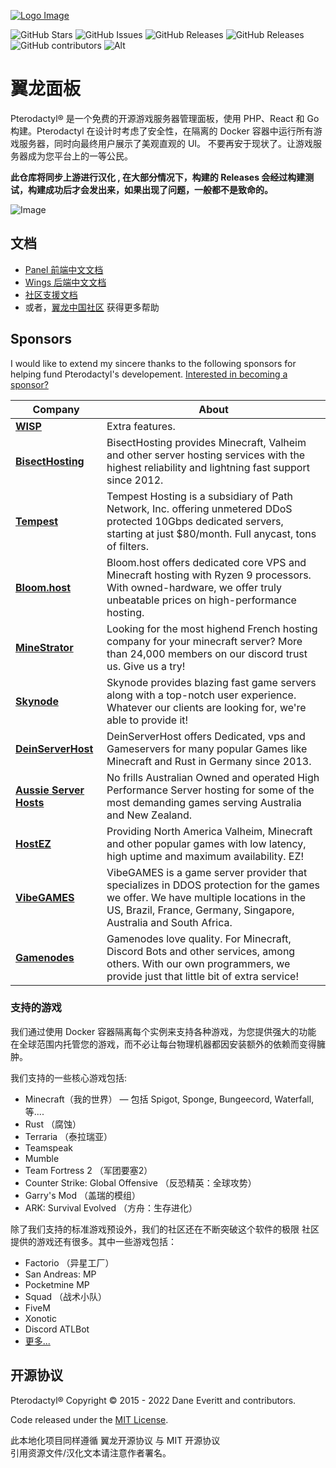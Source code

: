 [![Logo Image](https://cdn.pterodactyl.io/logos/new/pterodactyl_logo.png)](https://pterodactyl.io)

![GitHub Stars](https://img.shields.io/github/stars/pterodactyl-china/panel?style=for-the-badge&logo=appveyor)
![GitHub Issues](https://img.shields.io/github/issues/pterodactyl-china/panel?style=for-the-badge&logo=appveyor)
![GitHub Releases](https://img.shields.io/github/v/release/pterodactyl-china/panel?style=for-the-badge&logo=appveyor)
![GitHub Releases](https://img.shields.io/github/downloads/pterodactyl-china/panel/latest/total?style=for-the-badge)
![GitHub contributors](https://img.shields.io/github/contributors/pterodactyl-china/panel?style=for-the-badge)
![Alt](https://repobeats.axiom.co/api/embed/9e3f7d2c6db2f248adf85b55e7ebd4a3a4911bdf.svg "Repobeats analytics image")

# 翼龙面板
Pterodactyl® 是一个免费的开源游戏服务器管理面板，使用 PHP、React 和 Go 构建。Pterodactyl 在设计时考虑了安全性，在隔离的 Docker 容器中运行所有游戏服务器，同时向最终用户展示了美观直观的 UI。
不要再安于现状了。让游戏服务器成为您平台上的一等公民。

**此仓库将同步上游进行汉化 , 在大部分情况下，构建的 Releases 会经过构建测试，构建成功后才会发出来，如果出现了问题，一般都不是致命的。**

![Image](https://cdn.pterodactyl.io/site-assets/pterodactyl_v1_demo.gif)

## 文档
* [Panel 前端中文文档](https://pterodactyl.top/panel/1.0/getting_started.html)
* [Wings 后端中文文档](https://pterodactyl.top/wings/1.0/installing.html)
* [社区支援文档](https://pterodactyl.top/community/about.html)
* 或者，[翼龙中国社区](https://bbs.pterodactyl.top) 获得更多帮助

## Sponsors
I would like to extend my sincere thanks to the following sponsors for helping fund Pterodactyl's developement.
[Interested in becoming a sponsor?](https://github.com/sponsors/DaneEveritt)

| Company | About |
| ------- | ----- |
| [**WISP**](https://wisp.gg) | Extra features. |
| [**BisectHosting**](https://www.bisecthosting.com/) | BisectHosting provides Minecraft, Valheim and other server hosting services with the highest reliability and lightning fast support since 2012. |
| [**Tempest**](https://tempest.net/) | Tempest Hosting is a subsidiary of Path Network, Inc. offering unmetered DDoS protected 10Gbps dedicated servers, starting at just $80/month. Full anycast, tons of filters. |
| [**Bloom.host**](https://bloom.host) | Bloom.host offers dedicated core VPS and Minecraft hosting with Ryzen 9 processors. With owned-hardware, we offer truly unbeatable prices on high-performance hosting. |
| [**MineStrator**](https://minestrator.com/) | Looking for the most highend French hosting company for your minecraft server? More than 24,000 members on our discord trust us. Give us a try! |
| [**Skynode**](https://www.skynode.pro/) | Skynode provides blazing fast game servers along with a top-notch user experience. Whatever our clients are looking for, we're able to provide it! |
| [**DeinServerHost**](https://deinserverhost.de/) | DeinServerHost offers Dedicated, vps and Gameservers for many popular Games like Minecraft and Rust in Germany since 2013. |
| [**Aussie Server Hosts**](https://aussieserverhosts.com/) | No frills Australian Owned and operated High Performance Server hosting for some of the most demanding games serving Australia and New Zealand. |
| [**HostEZ**](https://hostez.io) | Providing North America Valheim, Minecraft and other popular games with low latency, high uptime and maximum availability. EZ! |
| [**VibeGAMES**](https://vibegames.net/) | VibeGAMES is a game server provider that specializes in DDOS protection for the games we offer. We have multiple locations in the US, Brazil, France, Germany, Singapore, Australia and South Africa.|
| [**Gamenodes**](https://gamenodes.nl) | Gamenodes love quality. For Minecraft, Discord Bots and other services, among others. With our own programmers, we provide just that little bit of extra service! |

### 支持的游戏
我们通过使用 Docker 容器隔离每个实例来支持各种游戏，为您提供强大的功能
在全球范围内托管您的游戏，而不必让每台物理机器都因安装额外的依赖而变得臃肿。

我们支持的一些核心游戏包括:

* Minecraft（我的世界） — 包括 Spigot, Sponge, Bungeecord, Waterfall, 等....
* Rust （腐蚀）
* Terraria （泰拉瑞亚）
* Teamspeak
* Mumble
* Team Fortress 2 （军团要塞2）
* Counter Strike: Global Offensive （反恐精英：全球攻势）
* Garry's Mod （盖瑞的模组）
* ARK: Survival Evolved （方舟：生存进化）

除了我们支持的标准游戏预设外，我们的社区还在不断突破这个软件的极限
社区提供的游戏还有很多。其中一些游戏包括：

* Factorio （异星工厂）
* San Andreas: MP
* Pocketmine MP
* Squad （战术小队）
* FiveM
* Xonotic
* Discord ATLBot
* [更多...](https://github.com/parkervcp/eggs)

## 开源协议
Pterodactyl® Copyright © 2015 - 2022 Dane Everitt and contributors.

Code released under the [MIT License](./LICENSE.md).

此本地化项目同样遵循 翼龙开源协议 与 MIT 开源协议   
引用资源文件/汉化文本请注意作者署名。  
